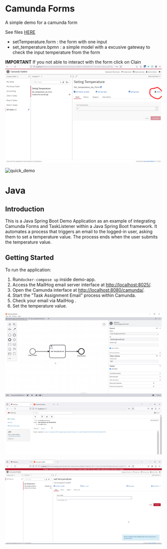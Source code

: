 


# Camunda Forms

A simple demo for a camunda form

See files [HERE](./camundaForm/)
- setTemperature.form : the form with one input
- set_temperature.bpmn : a simple model with a excusive gateway to check the input temperature from the form

**IMPORTANT** If you not able to interact with the form click on Clain
![claim_sreenshoot](./camundaForm/claim.png)

![quick_demo](./camundaForm/camunda_form.gif)


# Java 
## Introduction
This is a Java Spring Boot Demo Application as an example of integrating Camunda Forms and TaskListener within a Java Spring Boot framework. It automates a process that triggers an email to the logged-in user, asking them to set a temperature value. The process ends when the user submits the temperature value.

## Getting Started

To run the application:

1. Run`docker-compose up` inside demo-app.
2. Access the MailHog email server interface at [http://localhost:8025/](http://localhost:8025/).
3. Open the Camunda interface at [http://localhost:8080/camunda/](http://localhost:8080/camunda/).
4. Start the "Task Assignment Email" process within Camunda.
5. Check your email via MailHog .
6. Set the temperature value.


![Process Diagram](demo-app/src/main/resources/process-diagram.png)

![MailHog Example](demo-app/src/main/resources/mail-hog-example.png)

![Form Example](demo-app/src/main/resources/form.png)


